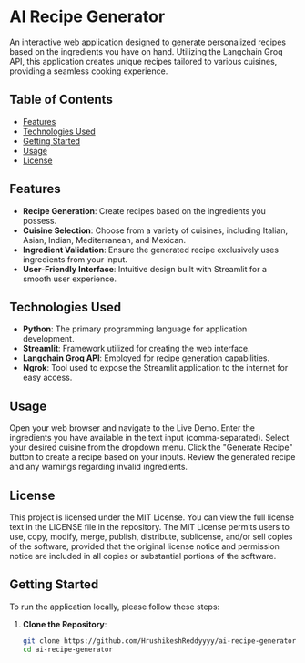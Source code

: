 # AI Recipe Generator

An interactive web application designed to generate personalized recipes based on the ingredients you have on hand. Utilizing the Langchain Groq API, this application creates unique recipes tailored to various cuisines, providing a seamless cooking experience.

## Table of Contents

- [Features](#features)
- [Technologies Used](#technologies-used)
- [Getting Started](#getting-started)
- [Usage](#usage)
- [License](#License.md)

## Features

- **Recipe Generation**: Create recipes based on the ingredients you possess.
- **Cuisine Selection**: Choose from a variety of cuisines, including Italian, Asian, Indian, Mediterranean, and Mexican.
- **Ingredient Validation**: Ensure the generated recipe exclusively uses ingredients from your input.
- **User-Friendly Interface**: Intuitive design built with Streamlit for a smooth user experience.

## Technologies Used

- **Python**: The primary programming language for application development.
- **Streamlit**: Framework utilized for creating the web interface.
- **Langchain Groq API**: Employed for recipe generation capabilities.
- **Ngrok**: Tool used to expose the Streamlit application to the internet for easy access.


## Usage
Open your web browser and navigate to the Live Demo.
Enter the ingredients you have available in the text input (comma-separated).
Select your desired cuisine from the dropdown menu.
Click the "Generate Recipe" button to create a recipe based on your inputs.
Review the generated recipe and any warnings regarding invalid ingredients.




## License
This project is licensed under the MIT License. You can view the full license text in the LICENSE file in the repository. The MIT License permits users to use, copy, modify, merge, publish, distribute, sublicense, and/or sell copies of the software, provided that the original license notice and permission notice are included in all copies or substantial portions of the software.



## Getting Started

To run the application locally, please follow these steps:

1. **Clone the Repository**:
   ```bash
   git clone https://github.com/HrushikeshReddyyyy/ai-recipe-generator.git
   cd ai-recipe-generator
